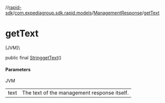//[rapid-sdk](../../../index.md)/[com.expediagroup.sdk.rapid.models](../index.md)/[ManagementResponse](index.md)/[getText](get-text.md)

# getText

[JVM]\

public final [String](https://docs.oracle.com/javase/8/docs/api/java/lang/String.html)[getText](get-text.md)()

#### Parameters

JVM

| | |
|---|---|
| text | The text of the management response itself. |
